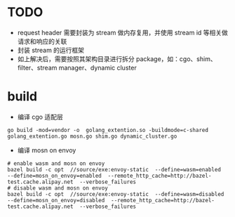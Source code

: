 # TODO

* request header 需要封装为 stream 做内存复用，并使用 stream id 等相关做请求和响应的关联
* 封装 stream 的运行框架
* 如上解决后，需要按照其架构目录进行拆分 package，如：cgo、shim、filter、stream manager、dynamic cluster

# build

* 编译 cgo 适配层

```
go build -mod=vendor -o  golang_extention.so -buildmode=c-shared golang_extention.go mosn.go shim.go dynamic_cluster.go
```

* 编译 mosn on envoy

```
# enable wasm and mosn on envoy
bazel build -c opt  //source/exe:envoy-static  --define=wasm=enabled   --define=mosn_on_envoy=enabled  --remote_http_cache=http://bazel-test.cache.alipay.net  --verbose_failures
# disable wasm and mosn on envoy
bazel build -c opt  //source/exe:envoy-static  --define=wasm=disabled   --define=mosn_on_envoy=disabled  --remote_http_cache=http://bazel-test.cache.alipay.net  --verbose_failures
```
